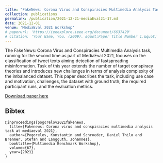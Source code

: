 ```yaml
---
title: "FakeNews: Corona Virus and Conspiracies Multimedia Analysis Task at MediaEval 2021"
collection: publications
permalink: /publication/2021-12-21-mediaEval21-17.md
date: 2021-12-01
venue: 'MediaEval 2021 Workshop'
# paperurl: 'https://ieeexplore.ieee.org/document/6637429'
# citation: 'Your Name, You. (2009). &quot;Paper Title Number 1.&quot; <i>Journal 1</i>. 1(1).'
---
```

The FakeNews: Corona Virus and Conspiracies Multimedia Analysis task, running for the second time as part of MediaEval 2021, focuses on the classification of tweet texts aiming detection of fastspreading misinformation. Task of this year extends the number of target conspiracy theories and introduces new challenges in terms of analysis complexity of the imbalanced dataset. This paper describes the task, including use case and motivation, challenges, the dataset with ground truth, the required participant runs, and the evaluation metrics.

[Download paper here](https://www.researchgate.net/publication/360978427_FakeNews_Corona_Virus_and_Conspiracies_Multimedia_Analysis_Task_at_MediaEval_2021)

## Bibtex

```
@inproceedings{pogorelov2021fakenews,
  title={Fakenews: Corona virus and conspiracies multimedia analysis task at mediaeval 2021},
  author={Pogorelov, Konstantin and Schroeder, Daniel Thilo and Brenner, Stefan and Langguth, Johannes},
  booktitle={Multimedia Benchmark Workshop},
  volume={67},
  year={2021}
}
```